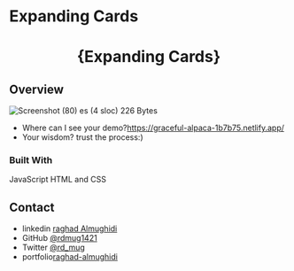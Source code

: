 # Expanding Cards

  <!-- Please update value in the {}  -->

<h1 align="center">{Expanding Cards}</h1>


<!-- OVERVIEW -->

## Overview

![Screenshot (80)](https://user-images.githubusercontent.com/52867161/207965942-61c70917-0803-413f-a433-6b3c3da27b1f.png)
es (4 sloc) 226 Bytes

- Where can I see your demo?https://graceful-alpaca-1b7b75.netlify.app/
- Your wisdom? trust the process:)

### Built With

JavaScript HTML and CSS

## Contact

- linkedin [raghad Almughidi](https://www.linkedin.com/in/raghad-almughidi/)
- GitHub [@rdmug1421](https://github.com/rdmug1421)
- Twitter [@rd_mug](https://twitter.com/Rd_mug)
- portfolio[raghad-almughidi](https://www.raghad-almughidi.com/)
